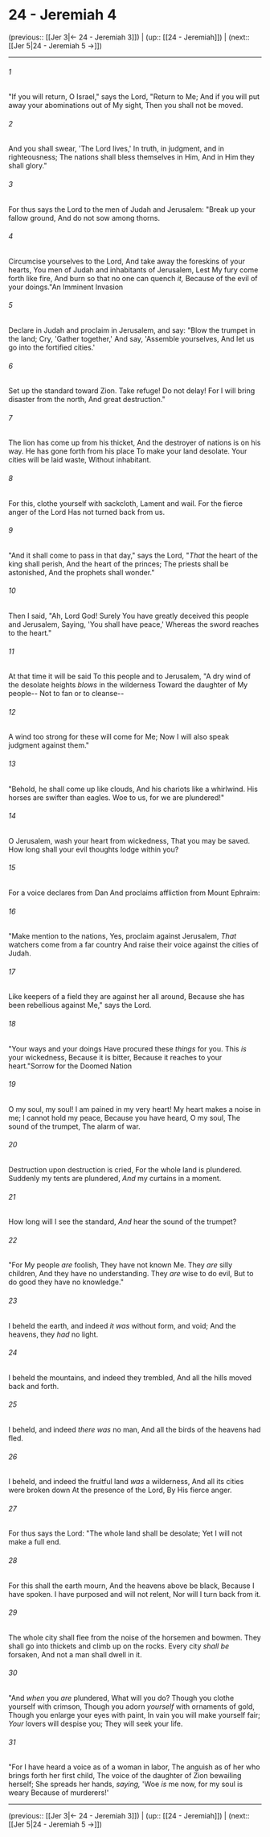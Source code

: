 # 24 - Jeremiah 4

(previous:: [[Jer 3|← 24 - Jeremiah 3]]) | (up:: [[24 - Jeremiah]]) | (next:: [[Jer 5|24 - Jeremiah 5 →]])

***


###### 1 
"If you will return, O Israel," says the Lord, "Return to Me; And if you will put away your abominations out of My sight, Then you shall not be moved. 

###### 2 
And you shall swear, 'The Lord lives,' In truth, in judgment, and in righteousness; The nations shall bless themselves in Him, And in Him they shall glory." 

###### 3 
For thus says the Lord to the men of Judah and Jerusalem: "Break up your fallow ground, And do not sow among thorns. 

###### 4 
Circumcise yourselves to the Lord, And take away the foreskins of your hearts, You men of Judah and inhabitants of Jerusalem, Lest My fury come forth like fire, And burn so that no one can quench _it,_ Because of the evil of your doings."An Imminent Invasion 

###### 5 
Declare in Judah and proclaim in Jerusalem, and say: "Blow the trumpet in the land; Cry, 'Gather together,' And say, 'Assemble yourselves, And let us go into the fortified cities.' 

###### 6 
Set up the standard toward Zion. Take refuge! Do not delay! For I will bring disaster from the north, And great destruction." 

###### 7 
The lion has come up from his thicket, And the destroyer of nations is on his way. He has gone forth from his place To make your land desolate. Your cities will be laid waste, Without inhabitant. 

###### 8 
For this, clothe yourself with sackcloth, Lament and wail. For the fierce anger of the Lord Has not turned back from us. 

###### 9 
"And it shall come to pass in that day," says the Lord, "_That_ the heart of the king shall perish, And the heart of the princes; The priests shall be astonished, And the prophets shall wonder." 

###### 10 
Then I said, "Ah, Lord God! Surely You have greatly deceived this people and Jerusalem, Saying, 'You shall have peace,' Whereas the sword reaches to the heart." 

###### 11 
At that time it will be said To this people and to Jerusalem, "A dry wind of the desolate heights _blows_ in the wilderness Toward the daughter of My people-- Not to fan or to cleanse-- 

###### 12 
A wind too strong for these will come for Me; Now I will also speak judgment against them." 

###### 13 
"Behold, he shall come up like clouds, And his chariots like a whirlwind. His horses are swifter than eagles. Woe to us, for we are plundered!" 

###### 14 
O Jerusalem, wash your heart from wickedness, That you may be saved. How long shall your evil thoughts lodge within you? 

###### 15 
For a voice declares from Dan And proclaims affliction from Mount Ephraim: 

###### 16 
"Make mention to the nations, Yes, proclaim against Jerusalem, _That_ watchers come from a far country And raise their voice against the cities of Judah. 

###### 17 
Like keepers of a field they are against her all around, Because she has been rebellious against Me," says the Lord. 

###### 18 
"Your ways and your doings Have procured these _things_ for you. This _is_ your wickedness, Because it is bitter, Because it reaches to your heart."Sorrow for the Doomed Nation 

###### 19 
O my soul, my soul! I am pained in my very heart! My heart makes a noise in me; I cannot hold my peace, Because you have heard, O my soul, The sound of the trumpet, The alarm of war. 

###### 20 
Destruction upon destruction is cried, For the whole land is plundered. Suddenly my tents are plundered, _And_ my curtains in a moment. 

###### 21 
How long will I see the standard, _And_ hear the sound of the trumpet? 

###### 22 
"For My people _are_ foolish, They have not known Me. They _are_ silly children, And they have no understanding. They _are_ wise to do evil, But to do good they have no knowledge." 

###### 23 
I beheld the earth, and indeed _it was_ without form, and void; And the heavens, they _had_ no light. 

###### 24 
I beheld the mountains, and indeed they trembled, And all the hills moved back and forth. 

###### 25 
I beheld, and indeed _there was_ no man, And all the birds of the heavens had fled. 

###### 26 
I beheld, and indeed the fruitful land _was_ a wilderness, And all its cities were broken down At the presence of the Lord, By His fierce anger. 

###### 27 
For thus says the Lord: "The whole land shall be desolate; Yet I will not make a full end. 

###### 28 
For this shall the earth mourn, And the heavens above be black, Because I have spoken. I have purposed and will not relent, Nor will I turn back from it. 

###### 29 
The whole city shall flee from the noise of the horsemen and bowmen. They shall go into thickets and climb up on the rocks. Every city _shall be_ forsaken, And not a man shall dwell in it. 

###### 30 
"And _when_ you _are_ plundered, What will you do? Though you clothe yourself with crimson, Though you adorn _yourself_ with ornaments of gold, Though you enlarge your eyes with paint, In vain you will make yourself fair; _Your_ lovers will despise you; They will seek your life. 

###### 31 
"For I have heard a voice as of a woman in labor, The anguish as of her who brings forth her first child, The voice of the daughter of Zion bewailing herself; She spreads her hands, _saying,_ 'Woe _is_ me now, for my soul is weary Because of murderers!'

***

(previous:: [[Jer 3|← 24 - Jeremiah 3]]) | (up:: [[24 - Jeremiah]]) | (next:: [[Jer 5|24 - Jeremiah 5 →]])
